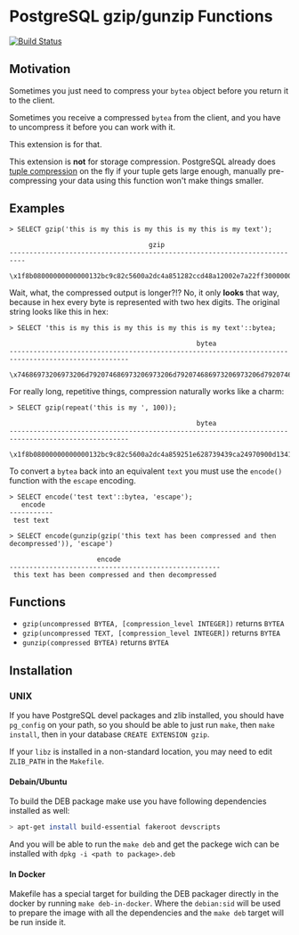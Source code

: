 # PostgreSQL gzip/gunzip Functions

[![Build Status](https://api.travis-ci.org/pramsey/pgsql-gzip.svg?branch=master)](https://travis-ci.org/pramsey/pgsql-gzip)

## Motivation

Sometimes you just need to compress your `bytea` object before you return it to the client.

Sometimes you receive a compressed `bytea` from the client, and you have to uncompress it before you can work with it.

This extension is for that.

This extension is **not** for storage compression. PostgreSQL already does [tuple compression](https://www.postgresql.org/docs/current/storage-toast.html) on the fly if your tuple gets large enough, manually pre-compressing your data using this function won't make things smaller.

## Examples

    > SELECT gzip('this is my this is my this is my this is my text');

                                       gzip
    --------------------------------------------------------------------------
     \x1f8b08000000000000132bc9c82c5600a2dc4a851282ccd48a12002e7a22ff30000000

Wait, what, the compressed output is longer?!? No, it only **looks** that way, because in hex every byte is represented with two hex digits. The original string looks like this in hex:

    > SELECT 'this is my this is my this is my this is my text'::bytea;

                                                   bytea
    ----------------------------------------------------------------------------------------------------
     \x74686973206973206d792074686973206973206d792074686973206973206d792074686973206973206d792074657874

For really long, repetitive things, compression naturally works like a charm:

    > SELECT gzip(repeat('this is my ', 100));

                                                   bytea
    ----------------------------------------------------------------------------------------------------
     \x1f8b08000000000000132bc9c82c5600a2dc4a859251e628739439ca24970900d1341c5c4c040000

To convert a `bytea` back into an equivalent `text` you must use the `encode()` function with the `escape` encoding.

    > SELECT encode('test text'::bytea, 'escape');
       encode
    -----------
     test text

    > SELECT encode(gunzip(gzip('this text has been compressed and then decompressed')), 'escape')

                          encode
    -----------------------------------------------------
     this text has been compressed and then decompressed


## Functions

* `gzip(uncompressed BYTEA, [compression_level INTEGER])` returns `BYTEA`
* `gzip(uncompressed TEXT, [compression_level INTEGER])` returns `BYTEA`
* `gunzip(compressed BYTEA)` returns `BYTEA`


## Installation

### UNIX

If you have PostgreSQL devel packages and zlib installed, you should have `pg_config` on your path, so you should be able to just run `make`, then `make install`, then in your database `CREATE EXTENSION gzip`.

If your `libz` is installed in a non-standard location, you may need to edit `ZLIB_PATH` in the `Makefile`.

#### Debain/Ubuntu

To build the DEB package make use you have following dependencies installed as well:

```bash
> apt-get install build-essential fakeroot devscripts
```

And you will be able to run the `make deb` and get the packege wich can be installed with `dpkg -i <path to package>.deb`


#### In Docker

Makefile has a special target for building the DEB packager directly in the docker by running `make deb-in-docker`. Where the `debian:sid` will be used to prepare the image with all the dependencies and the `make deb` target will be run inside it.
